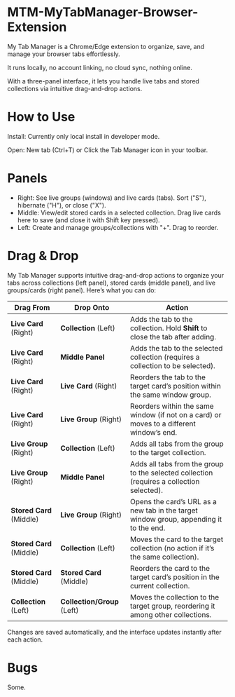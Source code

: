 # MTM-MyTabManager-Browser-Extension
My Tab Manager is a Chrome/Edge extension to organize, save, and manage your browser tabs effortlessly.

It runs locally, no account linking, no cloud sync, nothing online.

With a three-panel interface, it lets you handle live tabs and stored collections via intuitive drag-and-drop actions.

# How to Use
Install:
Currently only local install in developer mode.

Open:
New tab (Ctrl+T)
or
Click the Tab Manager icon in your toolbar.

# Panels
- Right: See live groups (windows) and live cards (tabs). Sort ("S"), hibernate ("H"), or close ("X").
- Middle: View/edit stored cards in a selected collection. Drag live cards here to save (and close it with Shift key pressed).
- Left: Create and manage groups/collections with "+". Drag to reorder.

# Drag & Drop
My Tab Manager supports intuitive drag-and-drop actions to organize your tabs across collections (left panel), stored cards (middle panel), and live groups/cards (right panel). Here’s what you can do:

| **Drag From**            | **Drop Onto**               | **Action**                                                                                   |
|--------------------------|-----------------------------|---------------------------------------------------------------------------------------------|
| **Live Card** (Right)    | **Collection** (Left)       | Adds the tab to the collection. Hold **Shift** to close the tab after adding.               |
| **Live Card** (Right)    | **Middle Panel**            | Adds the tab to the selected collection (requires a collection to be selected).             |
| **Live Card** (Right)    | **Live Card** (Right)       | Reorders the tab to the target card’s position within the same window group.                |
| **Live Card** (Right)    | **Live Group** (Right)      | Reorders within the same window (if not on a card) or moves to a different window’s end.    |
| **Live Group** (Right)   | **Collection** (Left)       | Adds all tabs from the group to the target collection.                                      |
| **Live Group** (Right)   | **Middle Panel**            | Adds all tabs from the group to the selected collection (requires a collection selected).   |
| **Stored Card** (Middle) | **Live Group** (Right)      | Opens the card’s URL as a new tab in the target window group, appending it to the end.      |
| **Stored Card** (Middle) | **Collection** (Left)       | Moves the card to the target collection (no action if it’s the same collection).            |
| **Stored Card** (Middle) | **Stored Card** (Middle)    | Reorders the card to the target card’s position in the current collection.                  |
| **Collection** (Left)    | **Collection/Group** (Left) | Moves the collection to the target group, reordering it among other collections.            |

Changes are saved automatically, and the interface updates instantly after each action.

# Bugs
Some.
